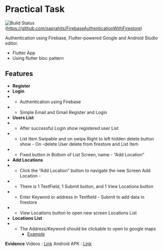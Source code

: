 # Practical Task

![Build Status](https://travis-ci.org/joemccann/dillinger.svg?branch=master)(https://github.com/saprahits/FirebaseAuthenticationWithFirestore)

Authentication using Firebase, Flutter-powered Google and Android Studio editor.

- Flutter App
- Using flutter bloc pattern

## Features

- **Register**
- **Login**
-
    - Authentication using Firebase
-
    - Simple Email and Gmail Register and Login
- **Users List**
-
    - After successful Login show registered user List
-
    - List Item Swipable and on swipe Right to left hidden delete button show - On -delete User
      delete from firestore and List Item
-
    - Fixed button in Bottom of List Screen, name - “Add Location”
- **Add Locations**
-
    - Click the “Add Location” button to navigate the new Screen Add Location -
-
    - There is 1 TextField, 1 Submit button, and 1 View Locations button
-
    - Enter Keyword or address in Textfield - Submit to add data in firestore
-
    - View Locations button to open new screen Locations List
- **Locations List**
-
    - The Address/Keyword should be clickable to open to google maps
      - [Example](https://youtu.be/ugeFimMWi1U)

**Evidence**
Videos : [Link](https://youtu.be/ugeFimMWi1U)
Android APK :   [Link](https://youtu.be/ugeFimMWi1U)
  
